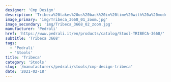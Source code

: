 ```yaml
---
designer: 'Cmp Design'
description: 'Tribeca%20takes%20us%20back%20in%20time%20with%20a%20modern%20reinterpretation%20of%20classic%20Sixties%20patio%20chairs%20made%20from%20steel%20and%20woven%20material.%20Stool%20with%20%D820mm%20tube%20structure%20powder%20coated%20for%20outdoor%20use%2C%20backrest%20and%20seat%20in%20woven%20extruded%20PVC%20with%20a%20nylon%20core.%20Specifically%20designed%20for%20outdoor%20use.%20Stackable.%20Seat%20height%20775%20mm.'
image_primary: 'img/Tribeca_3668_01_zoom.jpg'
image_secondary: 'img/Tribeca_3668_02_zoom.jpg'
manufacturer: 'Pedrali'
href: 'https://www.pedrali.it/en/products/catalog/Stool-TRIBECA-3668/'
subtitle: 'Tribeca 3668'
tags:
  - 'Pedrali'
  - 'Stools'
title: 'Tribeca'
category: 'Stools'
slug: '/manufacturers/pedrali/stools/cmp-design-tribeca'
date: '2021-02-18'
---
```


